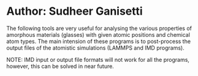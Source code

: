# Author: Sudheer Ganisetti

The following tools are very useful for analysing the various properties of amorphous materials (glasses) with given atomic positions and chemical atom types.
The main intension of these programs is to post-process the output files of the atomistic simulations (LAMMPS and IMD programs).

NOTE: IMD input or output file formats will not work for all the programs, however, this can be solved in near future.

